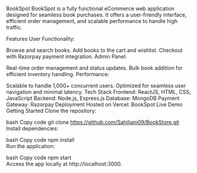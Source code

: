 BookSpot
BookSpot is a fully functional eCommerce web application designed for seamless book purchases. It offers a user-friendly interface, efficient order management, and scalable performance to handle high traffic.

Features
User Functionality:

Browse and search books.
Add books to the cart and wishlist.
Checkout with Razorpay payment integration.
Admin Panel:

Real-time order management and status updates.
Bulk book addition for efficient inventory handling.
Performance:

Scalable to handle 1,000+ concurrent users.
Optimized for seamless user navigation and minimal latency.
Tech Stack
Frontend: ReactJS, HTML, CSS, JavaScript
Backend: Node.js, Express.js
Database: MongoDB
Payment Gateway: Razorpay
Deployment
Hosted on Vercel: BookSpot Live Demo
Getting Started
Clone the repository:

bash
Copy code
git clone https://github.com/Sahiljain09/BookStore.git  
Install dependencies:

bash
Copy code
npm install  
Run the application:

bash
Copy code
npm start  
Access the app locally at http://localhost:3000.
